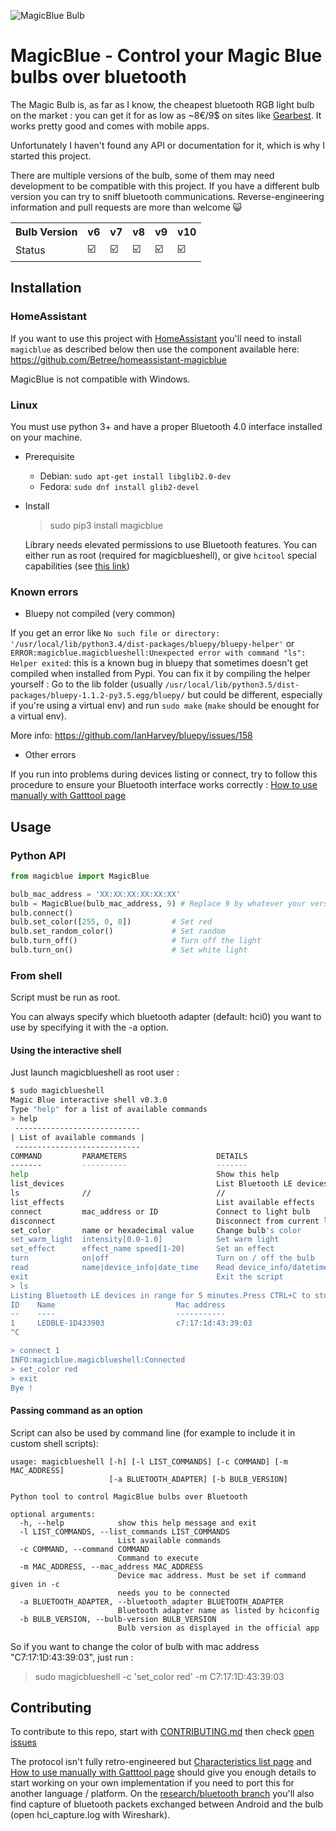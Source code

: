 ![MagicBlue Bulb](https://lut.im/xpaCaUNTaU/k6WRbc71KMMSFIln.jpg)

# MagicBlue - Control your Magic Blue bulbs over bluetooth

The Magic Bulb is, as far as I know, the cheapest bluetooth RGB light bulb
on the market : you can get it for as low as ~8€/9$ on sites like
[Gearbest](http://www.gearbest.com/smart-light-bulb/pp_230349.html).
It works pretty good and comes with mobile apps.

Unfortunately I haven't found any API or documentation for it, which is
why I started this project.


There are multiple versions of the bulb, some of them may need development
to be compatible with this project. If you have a different bulb version
you can try to sniff bluetooth communications. Reverse-engineering
information and pull requests are more than welcome 😺

<table>
  <tr>
    <th>Bulb Version<br></th>
    <th>v6</th>
    <th>v7</th>
    <th>v8</th>
    <th>v9</th>
    <th>v10</th>
  </tr>
  <tr>
    <td>Status</td>
    <td>☑️</td>
    <td>☑️</td>
    <td>☑️<br></td>
    <td>☑️</td>
    <td>☑️</td>
  </tr>
</table>

## Installation
### HomeAssistant
If you want to use this project with [HomeAssistant](https://home-assistant.io/)
you'll need to install `magicblue` as described below then use the
component available here: https://github.com/Betree/homeassistant-magicblue

MagicBlue is not compatible with Windows.

### Linux
You must use python 3+ and have a proper Bluetooth 4.0 interface
installed on your machine.

* Prerequisite

  - Debian: `sudo apt-get install libglib2.0-dev`
  - Fedora: `sudo dnf install glib2-devel`

* Install

  > sudo pip3 install magicblue

  Library needs elevated permissions to use Bluetooth features. You can either run as root (required for magicblueshell), or give `hcitool` special capabilities (see [this link](https://github.com/Betree/magicblue/wiki/Giving-hcitool-capabilities))

### Known errors

  * Bluepy not compiled (very common)
  
  If you get an error like `No such file or directory: '/usr/local/lib/python3.4/dist-packages/bluepy/bluepy-helper'`
	or `ERROR:magicblue.magicblueshell:Unexpected error with command "ls": Helper exited`:
	this is a known bug in bluepy that sometimes doesn't get compiled when installed from Pypi.
	You can fix it by compiling the helper yourself :
	Go to the lib folder (usually `/usr/local/lib/python3.5/dist-packages/bluepy-1.1.2-py3.5.egg/bluepy/`
	but could be different, especially if you're using a virtual env) and
	run `sudo make` (`make` should be enought for a virtual env).
	
  More info: https://github.com/IanHarvey/bluepy/issues/158
  
  * Other errors
  
  If you run into problems during devices listing or connect, try to follow this procedure to ensure your Bluetooth interface works correctly : [How to use manually with Gatttool page](https://github.com/Betree/pyMagicBlue/wiki/How-to-use-manually-with-Gatttool)

## Usage

### Python API

```python
from magicblue import MagicBlue

bulb_mac_address = 'XX:XX:XX:XX:XX:XX'
bulb = MagicBlue(bulb_mac_address, 9) # Replace 9 by whatever your version is (default: 7)
bulb.connect()
bulb.set_color([255, 0, 0])         # Set red
bulb.set_random_color()             # Set random
bulb.turn_off()                     # Turn off the light
bulb.turn_on()                      # Set white light
```

### From shell
Script must be run as root.

You can always specify which bluetooth adapter (default: hci0) you want to use by specifying it with the -a option.

#### Using the interactive shell
Just launch magicblueshell as root user :

```bash
$ sudo magicblueshell
Magic Blue interactive shell v0.3.0
Type "help" for a list of available commands
> help
 ----------------------------
| List of available commands |
 ----------------------------
COMMAND         PARAMETERS                    DETAILS
-------         ----------                    -------
help                                          Show this help
list_devices                                  List Bluetooth LE devices in range
ls              //                            //
list_effects                                  List available effects
connect         mac_address or ID             Connect to light bulb
disconnect                                    Disconnect from current light bulb
set_color       name or hexadecimal value     Change bulb's color
set_warm_light  intensity[0.0-1.0]            Set warm light
set_effect      effect_name speed[1-20]       Set an effect
turn            on|off                        Turn on / off the bulb
read            name|device_info|date_time    Read device_info/datetime from the bulb
exit                                          Exit the script
> ls
Listing Bluetooth LE devices in range for 5 minutes.Press CTRL+C to stop searching.
ID    Name                           Mac address 
--    ----                           ----------- 
1     LEDBLE-1D433903                c7:17:1d:43:39:03
^C

> connect 1
INFO:magicblue.magicblueshell:Connected
> set_color red
> exit
Bye !
```

#### Passing command as an option
Script can also be used by command line (for example to include it in custom shell scripts):

```
usage: magicblueshell [-h] [-l LIST_COMMANDS] [-c COMMAND] [-m MAC_ADDRESS]
                      [-a BLUETOOTH_ADAPTER] [-b BULB_VERSION]

Python tool to control MagicBlue bulbs over Bluetooth

optional arguments:
  -h, --help            show this help message and exit
  -l LIST_COMMANDS, --list_commands LIST_COMMANDS
                        List available commands
  -c COMMAND, --command COMMAND
                        Command to execute
  -m MAC_ADDRESS, --mac_address MAC_ADDRESS
                        Device mac address. Must be set if command given in -c
                        needs you to be connected
  -a BLUETOOTH_ADAPTER, --bluetooth_adapter BLUETOOTH_ADAPTER
                        Bluetooth adapter name as listed by hciconfig
  -b BULB_VERSION, --bulb-version BULB_VERSION
                        Bulb version as displayed in the official app

```
                     
So if you want to change the color of bulb with mac address "C7:17:1D:43:39:03", just run :
    
> sudo magicblueshell -c 'set_color red' -m C7:17:1D:43:39:03


## Contributing

To contribute to this repo, start with [CONTRIBUTING.md](https://github.com/Betree/magicblue/blob/staging/CONTRIBUTING.md)
then check [open issues](https://github.com/Betree/magicblue/issues)

The protocol isn't fully retro-engineered but
[Characteristics list page](https://github.com/Betree/pyMagicBlue/wiki/Characteristics-list) and
[How to use manually with Gatttool page](https://github.com/Betree/pyMagicBlue/wiki/How-to-use-manually-with-Gatttool)
should give you enough details to start working on your own implementation if you need to port this for another
language / platform.
On the [research/bluetooth branch](https://github.com/Betree/pyMagicBlue/tree/research/bluetooth) you'll also find capture of bluetooth packets exchanged between Android and the bulb (open hci_capture.log with Wireshark).
